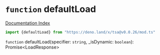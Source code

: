 # `function` defaultLoad

[Documentation Index](../README.md)

```ts
import {defaultLoad} from "https://deno.land/x/tsa@v0.0.26/mod.ts"
```

`function` defaultLoad(specifier: `string`, \_isDynamic: `boolean`): Promise\<LoadResponse>
